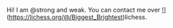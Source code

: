 Hi! I am @strong and weak. You can contact me over [!](https://lichess.org/@/Biggest_Brightest)](https://lichess.org/@/Biggest_Brightest)lichess.
